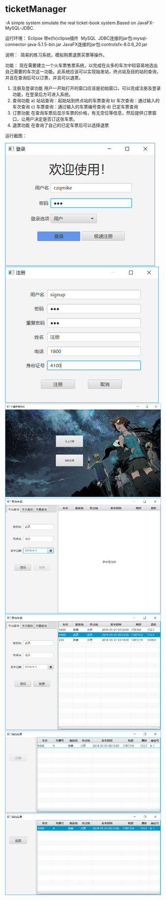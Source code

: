 # ticketManager
-A simple system simulate the real ticket-book system.Based on JavaFX-MySQL-JDBC.

运行环境：
  Eclipse 带e(fx)clipse插件
  MySQL
  JDBC连接的jar包:mysql-connector-java-5.1.5-bin.jar
  JavaFX连接的jar包:controlsfx-8.0.6_20.jar

说明：
  简易的练习系统，模拟购票退票买票等操作。
  
功能：
  现在需要建立一个火车票售票系统，以完成在众多的车次中较容易地选出自己需要的车次这一功能。此系统应该可以实现始发站，终点站及目的站的查询，并且在查询后可以订票，并且可以退票。
  1.	注册及登录功能
  用户一开始打开的窗口应该是初始窗口，可以完成注册及登录功能，在登录后方可进入系统。
  2.	查询功能
  a)	站站查询：起始站到终点站的车票查询
  b)	车次查询：通过输入的车次查询
  c)	车票查询：通过输入的车票编号查询
  d)	已定车票查询
  3.	订票功能
  在查询车票后显示车票的价格，有无空位等信息，然后提供订票窗口，让用户决定是否订这张车票。
  4.	退票功能
  在查询了自己的已定车票后可以选择退票

运行截图：

![Image](https://github.com/czqmike/ticketManager/blob/master/screenshots/SignIn.png)
![Image](https://github.com/czqmike/ticketManager/blob/master/screenshots/SignUp.png)
![Image](https://github.com/czqmike/ticketManager/blob/master/screenshots/PrimaryWindow.png)
![Image](https://github.com/czqmike/ticketManager/blob/master/screenshots/SelectDialog1.png)
![Image](https://github.com/czqmike/ticketManager/blob/master/screenshots/SelectDialog2.png)
![Image](https://github.com/czqmike/ticketManager/blob/master/screenshots/MyTicketDialog1.png)
![Image](https://github.com/czqmike/ticketManager/blob/master/screenshots/MyTicketDialog2.png)

